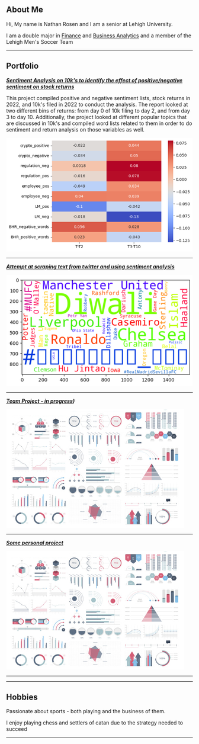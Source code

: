 ## About Me

Hi, My name is Nathan Rosen and I am a senior at Lehigh University. 

I am a double major in [Finance](https://business.lehigh.edu/departments/finance/undergraduate-finance-curriculum) and [Business Analytics](https://business.lehigh.edu/departments/decision-and-technology-analytics/programs/undergraduate-business-analytics-major) and a member of the Lehigh Men's Soccer Team

---

## Portfolio

<!-- You can link to other websites, PDFs in this repo, and other pages in this repo -->

_**[Sentiment Analysis on 10k's to identify the effect of positive/negative sentiment on stock returns](report/report.md)**_

This project compiled positive and negative sentiment lists, stock returns in 2022, and 10k's filed in 2022 to conduct the analysis. The report looked at two different bins of returns: from day 0 of 10k filing to day 2, and from day 3 to day 10. Additionally, the project looked at different popular topics that are discussed in 10k's and compiled word lists related to them in order to do sentiment and return analysis on those variables as well.

<img src="report/output_28_1.png?raw=true"/>

---

_**[Attempt at scraping text from twitter and using sentiment analysis](nzr223_357Assignment3/nzr223_357Assignment3.md)**_

<img src="nzr223_357Assignment3/output_14_1.png?raw=true"/>

---

_**[Team Project - in progress](https://github.com/mab923/finalteamproject))**_

<img src="images/dummy_thumbnail.jpg?raw=true"/>

---

_**[Some personal project](/pdf/sample_presentation.pdf)**_

<img src="images/dummy_thumbnail.jpg?raw=true"/>

---


---

## Hobbies

Passionate about sports - both playing and the business of them.

I enjoy playing chess and settlers of catan due to the strategy needed to succeed


---

<!-- Remove above link if you don't want to attibute -->
